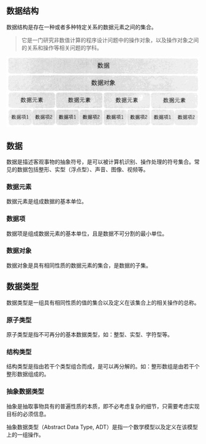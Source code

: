 ## 数据结构
数据结构是存在一种或者多种特定关系的数据元素之间的集合。
> 它是一门研究非数值计算的程序设计问题中的操作对象，以及操作对象之间的关系和操作等相关问题的学科。

![数据](image-2.png)

## 数据
数据是描述客观事物的抽象符号，是可以被计算机识别、操作处理的符号集合。常见的数据包括整形、实型（浮点型）、声音、图像、视频等。

### 数据元素
数据元素是组成数据的基本单位。

### 数据项
数据项是组成数据元素的基本单位，且是数据不可分割的最小单位。

### 数据对象
数据对象是具有相同性质的数据元素的集合，是数据的子集。

## 数据类型
数据类型是一组具有相同性质的值的集合以及定义在该集合上的相关操作的总称。

### 原子类型
原子类型是指不可再分的基本数据类型，如：整型、实型、字符型等。

### 结构类型
结构类型是指由若干个类型组合而成，是可以再分解的。如：整形数组是由若干个整形数据组成的。

### 抽象数据类型
抽象是抽取事物具有的普遍性质的本质，即不必考虑复杂的细节，只需要考虑实现目标的必须信息。

抽象数据类型（Abstract Data Type, ADT）是指一个数学模型以及定义在该模型上的一组操作。

